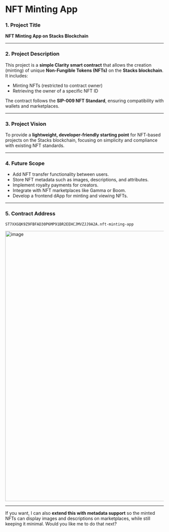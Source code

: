 # NFT Minting App

### **1. Project Title**

**NFT Minting App on Stacks Blockchain**

---

### **2. Project Description**

This project is a **simple Clarity smart contract** that allows the creation (minting) of unique **Non-Fungible Tokens (NFTs)** on the **Stacks blockchain**.
It includes:

* Minting NFTs (restricted to contract owner)
* Retrieving the owner of a specific NFT ID

The contract follows the **SIP-009 NFT Standard**, ensuring compatibility with wallets and marketplaces.

---

### **3. Project Vision**

To provide a **lightweight, developer-friendly starting point** for NFT-based projects on the Stacks blockchain, focusing on simplicity and compliance with existing NFT standards.

---

### **4. Future Scope**

* Add NFT transfer functionality between users.
* Store NFT metadata such as images, descriptions, and attributes.
* Implement royalty payments for creators.
* Integrate with NFT marketplaces like Gamma or Boom.
* Develop a frontend dApp for minting and viewing NFTs.

---

### **5. Contract Address**

`ST7XXGQK9Z9FBFAD30P6MP91BR2EEHCJMVZJJ9A2A.nft-minting-app`

<img width="1915" height="856" alt="image" src="https://github.com/user-attachments/assets/14ae617f-114e-41f4-8352-bd0313ec5417" />

---

If you want, I can also **extend this with metadata support** so the minted NFTs can display images and descriptions on marketplaces, while still keeping it minimal. Would you like me to do that next?
